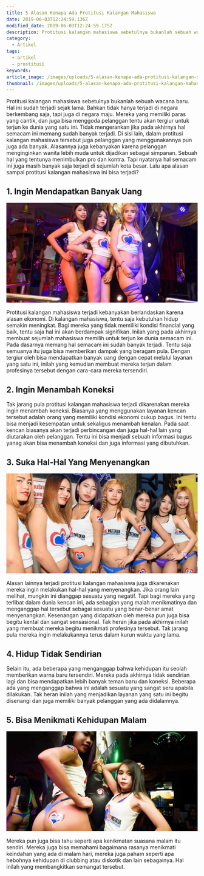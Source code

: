 ```yaml
---
title: 5 Alasan Kenapa Ada Protitusi Kalangan Mahasiswa
date: 2019-06-03T12:24:59.136Z
modified_date: 2019-06-03T12:24:59.175Z
description: Protitusi kalangan mahasiswa sebetulnya bukanlah sebuah wacana baru. Hal ini sudah terjadi sejak lama. 
category:
  - Artikel
tags:
  - artikel
  - prostitusi
keywords:
article_image: /images/uploads/5-alasan-kenapa-ada-protitusi-kalangan-mahasiswa-3.jpg
thumbnail: /images/uploads/5-alasan-kenapa-ada-protitusi-kalangan-mahasiswa-1-001.jpg
---
```

Protitusi kalangan mahasiswa sebetulnya bukanlah sebuah wacana baru. Hal ini sudah terjadi sejak lama. Bahkan tidak hanya terjadi di negara berkembang saja, tapi juga di negara maju. Mereka yang memiliki paras yang cantik, dan juga bisa menggoda pelanggan tentu akan tergiur untuk terjun ke dunia yang satu ini. Tidak mengerankan jika pada akhirnya hal semacam ini memang sudah banyak terjadi. Di sisi lain, dalam protitusi kalangan mahasiswa tersebut juga pelanggan yang menggunakannya pun juga ada banyak. Alasannya juga kebanyakan karena pelanggan menginginkan wanita lebih muda untuk dijadikan sebagai simpanan. Sebuah hal yang tentunya menimbulkan pro dan kontra. Tapi nyatanya hal semacam ini juga masih banyak saja terjadi di sejumlah kota besar. Lalu apa alasan sampai protitusi kalangan mahasiswa ini bisa terjadi?



## 1. Ingin Mendapatkan Banyak Uang

![5 Alasan Kenapa Ada Protitusi Kalangan Mahasiswa](/images/uploads/5-alasan-kenapa-ada-protitusi-kalangan-mahasiswa-3.jpg)

Protitusi kalangan mahasiswa terjadi kebanyakan berlandaskan karena alasan ekonomi. Di kalangan mahasiswa, tentu saja kebutuhan hidup semakin meningkat. Bagi mereka yang tidak memiliki kondisi financial yang baik, tentu saja hal ini akan berdampak signifikan. Inilah yang pada akhirnya membuat sejumlah mahasiswa memilih untuk terjun ke dunia semacam ini. Pada dasarnya memang hal semacam ini sudah banyak terjadi. Tentu saja semuanya itu juga bisa memberikan dampak yang beragam pula. Dengan tergiur oleh bisa mendapatkan banyak uang dengan cepat melalui layanan yang satu ini, inilah yang kemudian membuat mereka terjun dalam profesinya tersebut dengan cara-cara mereka tersendiri.



## 2.  Ingin Menambah Koneksi

Tak jarang pula protitusi kalangan mahasiswa terjadi dikarenakan mereka ingin menambah koneksi. Biasanya yang menggunakan layanan kencan tersebut adalah orang yang memiliki kondisi ekonomi cukup bagus. Ini tentu bisa menjadi kesempatan untuk sekaligus menambah kenalan. Pada saat kencan biasanya akan terjadi perbincangan dan juga hal-hal lain yang diutarakan oleh pelanggan. Tentu ini bisa menjadi sebuah informasi bagus yanag akan bisa menambah koneksi dan juga informasi yang dibutuhkan.



## 3.  Suka Hal-Hal Yang Menyenangkan

![5 Alasan Kenapa Ada Protitusi Kalangan Mahasiswa](/images/uploads/5-alasan-kenapa-ada-protitusi-kalangan-mahasiswa-2.jpg)

Alasan lainnya terjadi protitusi kalangan mahasiswa juga dikarenakan mereka ingin melakukan hal-hal yang menyenangkan. Jika orang lain melihat, mungkin ini dianggap sesuatu yang negatif. Tapi bagi mereka yang terlibat dalam dunia kencan ini, ada sebagian yang malah menikmatinya dan menganggap hal tersebut sebagai sesuatu yang benar-benar amat menyenangkan. Kesenangan yang didapatkan oleh mereka pun juga bisa begitu kental dan sangat sensasional. Tak heran jika pada akhirnya inilah yang membuat mereka begitu menikmati profesinya tersebut. Tak jarang pula mereka ingin melakukannya terus dalam kurun waktu yang lama.



## 4. Hidup Tidak Sendirian

Selain itu, ada beberapa yang menganggap bahwa kehidupan itu seolah memberikan warna baru tersendiri. Mereka pada akhirnya tidak sendirian lagi dan bisa mendapatkan lebih banyak teman baru dan koneksi. Beberapa ada yang menganggap bahwa ini adalah sesuatu yang sangat seru apabila dilakukan. Tak heran inilah yang menjadikan layanan yang satu ini begitu disenangi dan juga memiliki banyak pelanggan yang ada didalamnya.



## 5. Bisa Menikmati Kehidupan Malam

![5 Alasan Kenapa Ada Protitusi Kalangan Mahasiswa](/images/uploads/5-alasan-kenapa-ada-protitusi-kalangan-mahasiswa-1.jpg)

Mereka pun juga bisa tahu seperti apa kenikmatan suasana malam itu sendiri. Mereka juga bisa memahami bagaimana rasanya menikmati keindahan yang ada di malam hari, mereka juga paham seperti apa hebohnya kehidupan di clubbing atau diskotik dan lain sebagainya. Hal inilah yang membangkitkan semangat tersebut.
